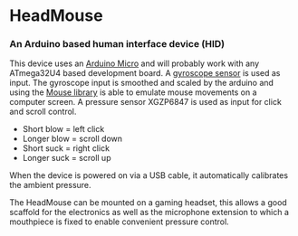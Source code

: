 # HeadMouse

### An Arduino based human interface device (HID)
This device uses an [Arduino Micro](https://store.arduino.cc/arduino-micro) and will probably work with any ATmega32U4 based development board.  A [gyroscope sensor](https://www.amazon.com/Gy-521-MPU-6050-MPU6050-Sensors-Accelerometer/dp/B008BOPN40) is used as input.  The gyroscope input is smoothed and scaled by the arduino and using the [Mouse library](https://www.arduino.cc/reference/en/language/functions/usb/mouse/) is able to emulate mouse movements on a computer screen.  A pressure sensor XGZP6847 is used as input for click and scroll control.  

* Short blow = left click
* Longer blow = scroll down
* Short suck = right click
* Longer suck = scroll up

When the device is powered on via a USB cable, it automatically calibrates the ambient pressure.

The HeadMouse can be mounted on a gaming headset, this allows a good scaffold for the electronics as well as the microphone extension to which a mouthpiece is fixed to enable convenient pressure control.
